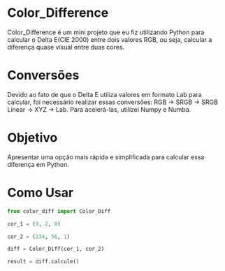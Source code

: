 # Color_Difference

Color_Difference é um mini projeto que eu fiz utilizando Python para calcular o Delta E(CIE 2000) entre dois valores RGB, ou seja, calcular a diferença quase visual entre duas cores.

# Conversões

Devido ao fato de que o Delta E utiliza valores em formato Lab para calcular, foi necessário realizar essas conversões: RGB -> SRGB -> SRGB Linear -> XYZ -> Lab. Para acelerá-las, utilizei Numpy e Numba.

# Objetivo

Apresentar uma opção mais rápida e simplificada para calcular essa diferença em Python.

# Como Usar

```python
from color_diff import Color_Diff

cor_1 = (9, 2, 0)

cor_2 = (234, 56, 1)

diff = Color_Diff(cor_1, cor_2)

result = diff.calcule()
```

